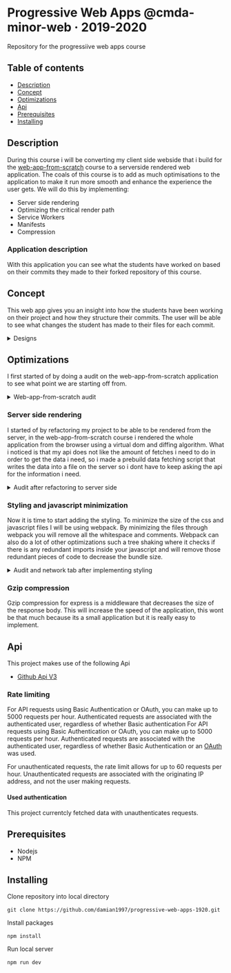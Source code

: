 # Progressive Web Apps @cmda-minor-web · 2019-2020
Repository for the progressiive web apps course

## Table of contents
* [Description](description)
* [Concept](concept)
* [Optimizations](optimizations)
* [Api](api)
* [Prerequisites](prerequisites)
* [Installing](installing)

## Description
During this course i will be converting my client side webside that i build for the [web-app-from-scratch](https://github.com/damian1997/web-app-from-scratch-1920) course to a serverside rendered web application.
The coals of this course is to add as much optimisations to the application to make it run more smooth and enhance the experience the user gets. We will do this by
implementing:
* Server side rendering
* Optimizing the critical render path
* Service Workers
* Manifests
* Compression

### Application description
With this application you can see what the students have worked on based on their commits they made to their forked repository of this course.

## Concept
This web app gives you an insight into how the students have been working on their project and how they structure their commits. The user will be able
to see what changes the student has made to their files for each commit.

<details>
<summary>Designs</summary>

**Desktop design overviewpage**

<img src="./github/images/design-1.png" alt="">

**Mobile designs**

<img src="./github/images/design-2.png" alt="">

<img src="./github/images/design-3.png" alt="">

</details>

## Optimizations
I first started of by doing a audit on the web-app-from-scratch application to see what point we are starting off from.

<details>
<summary>Web-app-from-scratch audit</summary>
As you can see from the image below the application functions terribly and has really low scores across the board. So we have a long way to go.
<img src="./github/images/testing/audit-pwa.png" alt="wafs audit starting point">
</details>

### Server side rendering
I started of by refactoring my project to be able to be rendered from the server, in the web-app-from-scratch course i rendered the whole application from the browser using a virtual dom and diffing algorithm.
What i noticed is that my api does not like the amount of fetches i need to do in order to get the data i need, so i made a prebuild data fetching script that writes the data into a file on the server so i dont have to
keep asking the api for the information i need.

<details>
<summary>Audit after refactoring to server side</summary>
As you can see from the image below the scores look really promising, but this is to be expected because there is no styling or javascript loading in yet.
<img src="./github/images/testing/server-side-audit.png" alt="Audit after refactoring to server side rendering">
</details>

### Styling and javascript minimization
Now it is time to start adding the styling. To minimize the size of the css and javascript files I will be using webpack. By minimizing the files through webpack you will remove
all the whitespace and comments. Webpack can also do a lot of other optimizations such a tree shaking where it checks if there is any redundant imports inside your javascript and will
remove those redundant pieces of code to decrease the bundle size.

<details>
<summary>Audit and network tab after implementing styling</summary>

<img src="./github/images/testing/audit-styling.png" alt="Audit after adding styling to the application">

<img src="./github/images/testing/networktab-styling.png" alt="Network tab after adding styling to application">
</details>

### Gzip compression
Gzip compression for express is a middleware that decreases the size of the response body. This will increase the speed of the application, this wont be that much because its a small
application but it is really easy to implement.

## Api
This project makes use of the following Api
* [Github Api V3](https://developer.github.com/v3/)

### Rate limiting
For API requests using Basic Authentication or OAuth, you can make up to 5000 requests per hour. Authenticated requests are associated with the authenticated user, regardless of whether Basic authentication For API requests using Basic Authentication or OAuth, you can make up to 5000 requests per hour. Authenticated requests are associated with the authenticated user, regardless of whether Basic Authentication or an [OAuth](https://developer.github.com/v3/#oauth2-token-sent-in-a-header) was used.

For unauthenticated requests, the rate limit allows for up to 60 requests per hour. Unauthenticated requests are associated with the originating IP address, and not the user making requests.

#### Used authentication
This project currentcly fetched data with unauthenticates requests.

## Prerequisites
* Nodejs
* NPM

## Installing
Clone repository into local directory
```
git clone https://github.com/damian1997/progressive-web-apps-1920.git
```

Install packages
```
npm install
```

Run local server
```
npm run dev
```
